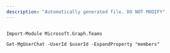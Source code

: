 ```yaml
---
description: "Automatically generated file. DO NOT MODIFY"
---
```


```powershellv2

Import-Module Microsoft.Graph.Teams

Get-MgUserChat -UserId $userId -ExpandProperty "members" 

```